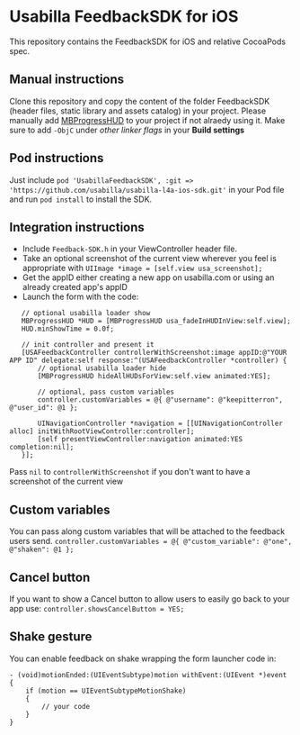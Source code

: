 # Usabilla FeedbackSDK for iOS
This repository contains the FeedbackSDK for iOS and relative CocoaPods spec.

## Manual instructions
Clone this repository and copy the content of the folder FeedbackSDK (header files, static library and assets catalog) in your project.
Please manually add [MBProgressHUD](https://github.com/jdg/MBProgressHUD) to your project if not alraedy using it.
Make sure to add `-ObjC` under *other linker flags* in your **Build settings**

## Pod instructions
Just include `pod 'UsabillaFeedbackSDK', :git => 'https://github.com/usabilla/usabilla-l4a-ios-sdk.git'` in your Pod file and run `pod install` to install the SDK.

## Integration instructions
 - Include `Feedback-SDK.h` in your ViewController header file.
 - Take an optional screenshot of the current view wherever you feel is appropriate with `UIImage *image = [self.view usa_screenshot];`
 - Get the appID either creating a new app on usabilla.com or using an already created app's appID
 - Launch the form with the code:

 ```
    // optional usabilla loader show
    MBProgressHUD *HUD = [MBProgressHUD usa_fadeInHUDInView:self.view];
    HUD.minShowTime = 0.0f;

    // init controller and present it
    [USAFeedbackController controllerWithScreenshot:image appID:@"YOUR APP ID" delegate:self response:^(USAFeedbackController *controller) {
        // optional usabilla loader hide
        [MBProgressHUD hideAllHUDsForView:self.view animated:YES];

        // optional, pass custom variables
        controller.customVariables = @{ @"username": @"keepitterron", @"user_id": @1 };
        
        UINavigationController *navigation = [[UINavigationController alloc] initWithRootViewController:controller];
        [self presentViewController:navigation animated:YES completion:nil];
    }];
```

Pass `nil` to `controllerWithScreenshot` if you don't want to have a screenshot of the current view

## Custom variables
You can pass along custom variables that will be attached to the feedback users send.
`controller.customVariables = @{ @"custom_variable": @"one", @"shaken": @1 };`

## Cancel button
If you want to show a Cancel button to allow users to easily go back to your app use:
`controller.showsCancelButton = YES;`

## Shake gesture
You can enable feedback on shake wrapping the form launcher code in:

```
- (void)motionEnded:(UIEventSubtype)motion withEvent:(UIEvent *)event {
    if (motion == UIEventSubtypeMotionShake)
    {
        // your code
    }
}
```